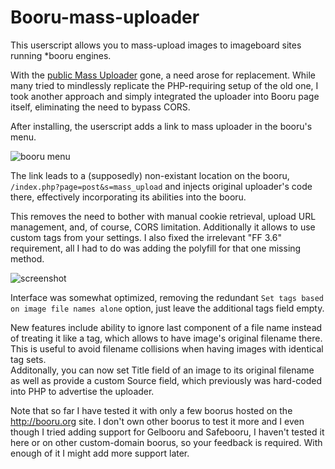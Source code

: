 # Booru-mass-uploader
This userscript allows you to mass-upload images to imageboard sites running *booru engines.

With the [public Mass Uploader](https://unblock.ibsearch.xxx/mass-upload/) gone, a need arose for replacement. While many tried to mindlessly replicate the PHP-requiring setup of the old one, I took another approach and simply integrated the uploader into Booru page itself, eliminating the need to bypass CORS.

After installing, the userscript adds a link to mass uploader in the booru's menu.

![booru menu](http://puu.sh/lk53S/ad48c303c0.png)

The link leads to a (supposedly) non-existant location on the booru, `/index.php?page=post&s=mass_upload` and injects original uploader's code there, effectively incorporating its abilities into the booru.

This removes the need to bother with manual cookie retrieval, upload URL management, and, of course, CORS limitation. Additionally it allows to use custom tags from your settings. I also fixed the irrelevant "FF 3.6" requirement, all I had to do was adding the polyfill for that one missing method.

![screenshot](http://puu.sh/lqkYQ/ca6addbb18.png)

Interface was somewhat optimized, removing the redundant `Set tags based on image file names alone` option, just leave the additional tags field empty.  

  New features include ability to ignore last component of a file name instead of treating it like a tag, which allows to have image's original filename there. This is useful to avoid filename collisions when having images with identical tag sets.  
  Additonally, you can now set Title field of an image to its original filename as well as provide a custom Source field, which previously was hard-coded into PHP to advertise the uploader.

Note that so far I have tested it with only a few boorus hosted on the http://booru.org site. I don't own other boorus to test it more and I even though I tried adding support for Gelbooru and Safebooru, I haven't tested it here or on other custom-domain boorus, so your feedback is required. With enough of it I might add more support later.
